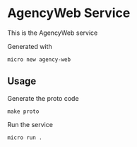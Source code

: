 # AgencyWeb Service

This is the AgencyWeb service

Generated with

```
micro new agency-web
```

## Usage

Generate the proto code

```
make proto
```

Run the service

```
micro run .
```